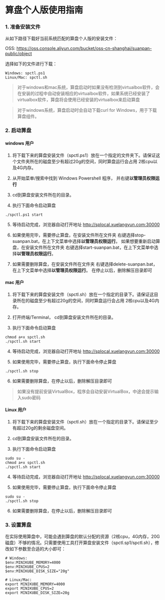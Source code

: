 # 算盘个人版使用指南

### 1. 准备安装文件 ###

从如下路径下载好当前系统匹配的算盘个人版的安装文件：

OSS: https://oss.console.aliyun.com/bucket/oss-cn-shanghai/suanpan-public/object

选择如下的文件进行下载：
```
Windows: spctl.ps1
Linux/Mac: spctl.sh
```
> 对于windows和mac系统，算盘启动时如果没有检测到virtualbox软件，会在安装的过程中自动安装相应的virtualbox软件，如果系统已经安装了virtualbox软件，算盘将会使用已经安装的virtualbox来启动算盘

> 对于windows系统，算盘启动时会自动下载curl for Windows，用于下载算盘组件。

### 2. 启动算盘 ###

#### windows 用户 ####
1. 将下载下来的算盘安装文件（spctl.ps1）放在一个指定的文件夹下。请保证这个文件夹所在的磁盘至少有超过20g的空间，同时算盘运行会占用
2核cpu以及4G内存。

2. 从开始菜单/搜索中找到 Windows Powershell 程序， 并右键**以管理员权限运行**

3. cd到算盘安装文件所在的目录。

4. 执行下面命令启动算盘
```
./spctl.ps1 start
```

5. 等待启动完成，浏览器自动打开地址 http://splocal.xuelangyun.com:30000

6. 如果使用完毕，需要停止算盘，在安装文件所在文件夹 右键选择stop-suanpan.bat，在上下文菜单中选择**以管理员权限运行**。
如果想要重新启动算盘，在安装文件所在文件夹 右键选择start-suanpan.bat，在上下文菜单中选择**以管理员权限运行**。

7. 如果需要删除算盘，在安装文件所在文件夹 右键选择delete-suanpan.bat，在上下文菜单中选择**以管理员权限运行**。 在停止以后，删除解压目录即可

#### mac 用户 ####
1. 将下载下来的算盘安装文件（spctl.sh）放在一个指定的目录下。请保证这目录所在的磁盘至少有超过20g的空间，同时算盘运行会占用
2核cpu以及4G内存。

2. 打开终端/Terminal， cd到算盘安装文件所在的目录。

3. 执行下面命令启动算盘
```
chmod a+x spctl.sh
./spctl.sh start
```

4. 等待启动完成，浏览器自动打开地址 http://splocal.xuelangyun.com:30000

5. 如果使用完毕，需要停止算盘，执行下面命令停止算盘
```
./spctl.sh stop
```
6. 如果需要删除算盘，在停止以后，删除解压目录即可

> 如果没有提前安装VirtualBox，程序会自动安装VirtualBox，中途会提示输入sudo密码

#### Linux 用户 ####
1. 将下载下来的算盘安装文件（spctl.sh）放在一个指定的目录下。请保证至少有超过20g的剩余磁盘空间。

2. cd到算盘安装文件所在的目录。

3. 执行下面命令启动算盘
```
sudo su -
chmod a+x spctl.sh
./spctl.sh start
```

4. 等待启动完成，浏览器自动打开地址 http://splocal.xuelangyun.com:30000

5. 如果使用完毕，需要停止算盘，执行下面命令停止算盘
```
sudo su -
./spctl.sh stop
```
6. 如果需要删除算盘，在停止以后，删除解压目录即可

### 3. 设置算盘 ###
在实际使用算盘中，可能会遇到算盘的默认分配的资源（2核cpu，4G内存，20G磁盘）不够的情况。只需要使用工具打开算盘安装文件（spctl.sp1/spctl.sh），修改如下参数至合适的大小即可：
```
# Windows: 
$env:MINIKUBE_MEMORY=4000
$env:MINIKUBE_CPUS=2
$env:MINIKUBE_DISK_SIZE="20g"

# Linux/Mac: 
export MINIKUBE_MEMORY=4000
export MINIKUBE_CPUS=2
export MINIKUBE_DISK_SIZE=20g
```



